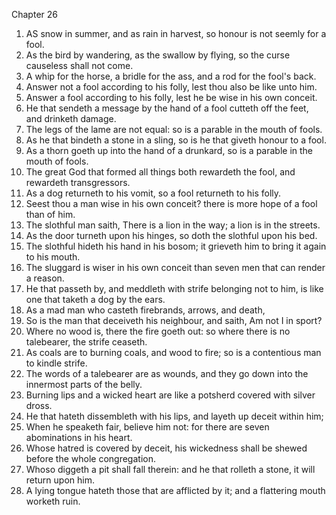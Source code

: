 

Chapter 26

1. AS snow in summer, and as rain in harvest, so honour is not seemly for a fool.
2. As the bird by wandering, as the swallow by flying, so the curse causeless shall not come.
3. A whip for the horse, a bridle for the ass, and a rod for the fool's back.
4. Answer not a fool according to his folly, lest thou also be like unto him.
5. Answer a fool according to his folly, lest he be wise in his own conceit.
6. He that sendeth a message by the hand of a fool cutteth off the feet, and drinketh damage.
7. The legs of the lame are not equal: so is a parable in the mouth of fools.
8. As he that bindeth a stone in a sling, so is he that giveth honour to a fool.
9. As a thorn goeth up into the hand of a drunkard, so is a parable in the mouth of fools.
10. The great God that formed all things both rewardeth the fool, and rewardeth transgressors.
11. As a dog returneth to his vomit, so a fool returneth to his folly.
12. Seest thou a man wise in his own conceit?  there is more hope of a fool than of him.
13. The slothful man saith, There is a lion in the way; a lion is in the streets.
14. As the door turneth upon his hinges, so doth the slothful upon his bed.
15. The slothful hideth his hand in his bosom; it grieveth him to bring it again to his mouth.
16. The sluggard is wiser in his own conceit than seven men that can render a reason.
17. He that passeth by, and meddleth with strife belonging not to him, is like one that taketh a dog by the ears.
18. As a mad man who casteth firebrands, arrows, and death,
19. So is the man that deceiveth his neighbour, and saith, Am not I in sport?
20. Where no wood is, there the fire goeth out: so where there is no talebearer, the strife ceaseth.
21. As coals are to burning coals, and wood to fire; so is a contentious man to kindle strife.
22. The words of a talebearer are as wounds, and they go down into the innermost parts of the belly.
23. Burning lips and a wicked heart are like a potsherd covered with silver dross.
24. He that hateth dissembleth with his lips, and layeth up deceit within him;
25. When he speaketh fair, believe him not: for there are seven abominations in his heart.
26. Whose hatred is covered by deceit, his wickedness shall be shewed before the whole congregation.
27. Whoso diggeth a pit shall fall therein: and he that rolleth a stone, it will return upon him.
28. A lying tongue hateth those that are afflicted by it; and a flattering mouth worketh ruin.

